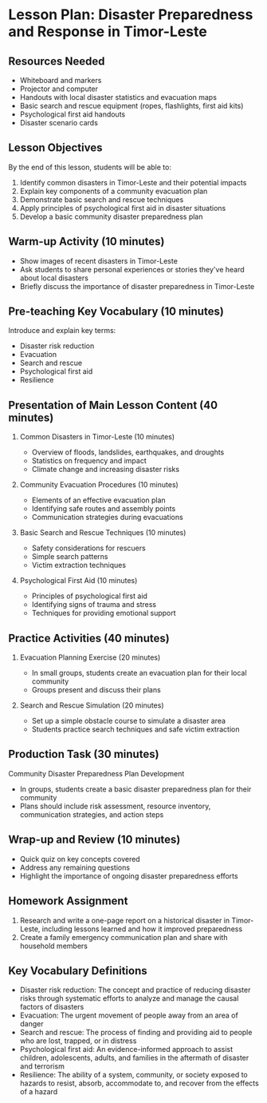 # Lesson Plan: Disaster Preparedness and Response in Timor-Leste

## Resources Needed

- Whiteboard and markers
- Projector and computer
- Handouts with local disaster statistics and evacuation maps
- Basic search and rescue equipment (ropes, flashlights, first aid kits)
- Psychological first aid handouts
- Disaster scenario cards

## Lesson Objectives

By the end of this lesson, students will be able to:
1. Identify common disasters in Timor-Leste and their potential impacts
2. Explain key components of a community evacuation plan
3. Demonstrate basic search and rescue techniques
4. Apply principles of psychological first aid in disaster situations
5. Develop a basic community disaster preparedness plan

## Warm-up Activity (10 minutes)

- Show images of recent disasters in Timor-Leste
- Ask students to share personal experiences or stories they've heard about local disasters
- Briefly discuss the importance of disaster preparedness in Timor-Leste

## Pre-teaching Key Vocabulary (10 minutes)

Introduce and explain key terms:
- Disaster risk reduction
- Evacuation
- Search and rescue
- Psychological first aid
- Resilience

## Presentation of Main Lesson Content (40 minutes)

1. Common Disasters in Timor-Leste (10 minutes)
   - Overview of floods, landslides, earthquakes, and droughts
   - Statistics on frequency and impact
   - Climate change and increasing disaster risks

2. Community Evacuation Procedures (10 minutes)
   - Elements of an effective evacuation plan
   - Identifying safe routes and assembly points
   - Communication strategies during evacuations

3. Basic Search and Rescue Techniques (10 minutes)
   - Safety considerations for rescuers
   - Simple search patterns
   - Victim extraction techniques

4. Psychological First Aid (10 minutes)
   - Principles of psychological first aid
   - Identifying signs of trauma and stress
   - Techniques for providing emotional support

## Practice Activities (40 minutes)

1. Evacuation Planning Exercise (20 minutes)
   - In small groups, students create an evacuation plan for their local community
   - Groups present and discuss their plans

2. Search and Rescue Simulation (20 minutes)
   - Set up a simple obstacle course to simulate a disaster area
   - Students practice search techniques and safe victim extraction

## Production Task (30 minutes)

Community Disaster Preparedness Plan Development
- In groups, students create a basic disaster preparedness plan for their community
- Plans should include risk assessment, resource inventory, communication strategies, and action steps

## Wrap-up and Review (10 minutes)

- Quick quiz on key concepts covered
- Address any remaining questions
- Highlight the importance of ongoing disaster preparedness efforts

## Homework Assignment

1. Research and write a one-page report on a historical disaster in Timor-Leste, including lessons learned and how it improved preparedness
2. Create a family emergency communication plan and share with household members

## Key Vocabulary Definitions

- Disaster risk reduction: The concept and practice of reducing disaster risks through systematic efforts to analyze and manage the causal factors of disasters
- Evacuation: The urgent movement of people away from an area of danger
- Search and rescue: The process of finding and providing aid to people who are lost, trapped, or in distress
- Psychological first aid: An evidence-informed approach to assist children, adolescents, adults, and families in the aftermath of disaster and terrorism
- Resilience: The ability of a system, community, or society exposed to hazards to resist, absorb, accommodate to, and recover from the effects of a hazard